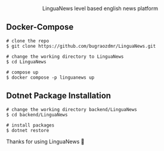 <p align=center>
  <br>
  <span>LinguaNews level based english news platform</span>
  <br>
</p>

## Docker-Compose
```console
# clone the repo
$ git clone https://github.com/bugraozdmr/LinguaNews.git

# change the working directory to LinguaNews
$ cd LinguaNews

# compose up
$ docker compose -p linguanews up
```

## Dotnet Package Installation
```console
# change the working directory backend/LinguaNews
$ cd backend/LinguaNews

# install packages
$ dotnet restore
```

Thanks for using LinguaNews 🎉
